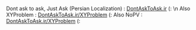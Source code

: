 Dont ask to ask, Just Ask (Persian Localization) : [DontAskToAsk.ir](https://dontasktoask.ir) (: \n
Also XYProblem : [DontAskToAsk.ir/XYProblem](https://dontasktoask.ir/xyproblem.html) (:
Also NoPV : [DontAskToAsk.ir/XYProblem](https://dontasktoask.ir/nopv.html) (: